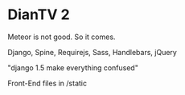 # DianTV 2

Meteor is not good. So it comes.

Django, Spine, Requirejs, Sass, Handlebars, jQuery 

"django 1.5 make everything confused"


Front-End files in /static
